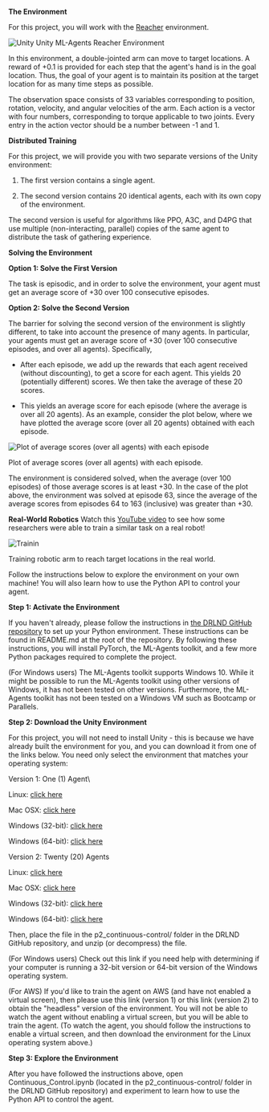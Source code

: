 __The Environment__

For this project, you will work with the [Reacher](https://github.com/Unity-Technologies/ml-agents/blob/master/docs/Learning-Environment-Examples.md#reacher) environment.

![Unity](https://video.udacity-data.com/topher/2018/June/5b1ea778_reacher/reacher.gif)
Unity ML-Agents Reacher Environment

In this environment, a double-jointed arm can move to target locations. A reward of +0.1 is provided for each step that the agent's hand is in the goal location. Thus, the goal of your agent is to maintain its position at the target location for as many time steps as possible.

The observation space consists of 33 variables corresponding to position, rotation, velocity, and angular velocities of the arm. Each action is a vector with four numbers, corresponding to torque applicable to two joints. Every entry in the action vector should be a number between -1 and 1.

__Distributed Training__

For this project, we will provide you with two separate versions of the Unity environment:

1. The first version contains a single agent.

2. The second version contains 20 identical agents, each with its own copy of the environment.

The second version is useful for algorithms like PPO, A3C, and D4PG that use multiple (non-interacting, parallel) copies of the same agent to distribute the task of gathering experience.

__Solving the Environment__

__Option 1: Solve the First Version__

The task is episodic, and in order to solve the environment, your agent must get an average score of +30 over 100 consecutive episodes.

__Option 2: Solve the Second Version__

The barrier for solving the second version of the environment is slightly different, to take into account the presence of many agents. In particular, your agents must get an average score of +30 (over 100 consecutive episodes, and over all agents). Specifically,

* After each episode, we add up the rewards that each agent received (without discounting), to get a score for each agent. This yields 20 (potentially different) scores. We then take the average of these 20 scores.

* This yields an average score for each episode (where the average is over all 20 agents).
As an example, consider the plot below, where we have plotted the average score (over all 20 agents) obtained with each episode.

![Plot of average scores (over all agents) with each episode](https://video.udacity-data.com/topher/2018/July/5b48f845_unknown/unknown.png)

Plot of average scores (over all agents) with each episode.

The environment is considered solved, when the average (over 100 episodes) of those average scores is at least +30. In the case of the plot above, the environment was solved at episode 63, since the average of the average scores from episodes 64 to 163 (inclusive) was greater than +30.


__Real-World Robotics__
Watch this [YouTube video](https://www.youtube.com/watch?v=ZVIxt2rt1_4) to see how some researchers were able to train a similar task on a real robot!

![Trainin](https://video.udacity-data.com/topher/2018/May/5b0c72f3_output/output.gif)

Training robotic arm to reach target locations in the real world.



Follow the instructions below to explore the environment on your own machine! You will also learn how to use the Python API to control your agent.

__Step 1: Activate the Environment__

If you haven't already, please follow the instructions in [the DRLND GitHub repository](https://github.com/udacity/deep-reinforcement-learning#dependencies) to set up your Python environment. These instructions can be found in README.md at the root of the repository. By following these instructions, you will install PyTorch, the ML-Agents toolkit, and a few more Python packages required to complete the project.

(For Windows users) The ML-Agents toolkit supports Windows 10. While it might be possible to run the ML-Agents toolkit using other versions of Windows, it has not been tested on other versions. Furthermore, the ML-Agents toolkit has not been tested on a Windows VM such as Bootcamp or Parallels.

__Step 2: Download the Unity Environment__

For this project, you will not need to install Unity - this is because we have already built the environment for you, and you can download it from one of the links below. You need only select the environment that matches your operating system:

Version 1: One (1) Agent\

Linux: [click here](https://s3-us-west-1.amazonaws.com/udacity-drlnd/P2/Reacher/one_agent/Reacher_Linux.zip)

Mac OSX: [click here](https://s3-us-west-1.amazonaws.com/udacity-drlnd/P2/Reacher/one_agent/Reacher.app.zip)

Windows (32-bit): [click here](https://s3-us-west-1.amazonaws.com/udacity-drlnd/P2/Reacher/one_agent/Reacher_Windows_x86.zip)

Windows (64-bit): [click here](https://s3-us-west-1.amazonaws.com/udacity-drlnd/P2/Reacher/one_agent/Reacher_Windows_x86_64.zip)

Version 2: Twenty (20) Agents

Linux: [click here](https://s3-us-west-1.amazonaws.com/udacity-drlnd/P2/Reacher/Reacher_Linux.zip)

Mac OSX: [click here](https://s3-us-west-1.amazonaws.com/udacity-drlnd/P2/Reacher/Reacher.app.zip)

Windows (32-bit): [click here](https://s3-us-west-1.amazonaws.com/udacity-drlnd/P2/Reacher/Reacher_Windows_x86.zip)

Windows (64-bit): [click here](https://s3-us-west-1.amazonaws.com/udacity-drlnd/P2/Reacher/Reacher_Windows_x86_64.zip)

Then, place the file in the p2_continuous-control/ folder in the DRLND GitHub repository, and unzip (or decompress) the file.

(For Windows users) Check out this link if you need help with determining if your computer is running a 32-bit version or 64-bit version of the Windows operating system.

(For AWS) If you'd like to train the agent on AWS (and have not enabled a virtual screen), then please use this link (version 1) or this link (version 2) to obtain the "headless" version of the environment. You will not be able to watch the agent without enabling a virtual screen, but you will be able to train the agent. (To watch the agent, you should follow the instructions to enable a virtual screen, and then download the environment for the Linux operating system above.)

__Step 3: Explore the Environment__

After you have followed the instructions above, open Continuous_Control.ipynb (located in the p2_continuous-control/ folder in the DRLND GitHub repository) and experiment to learn how to use the Python API to control the agent.

